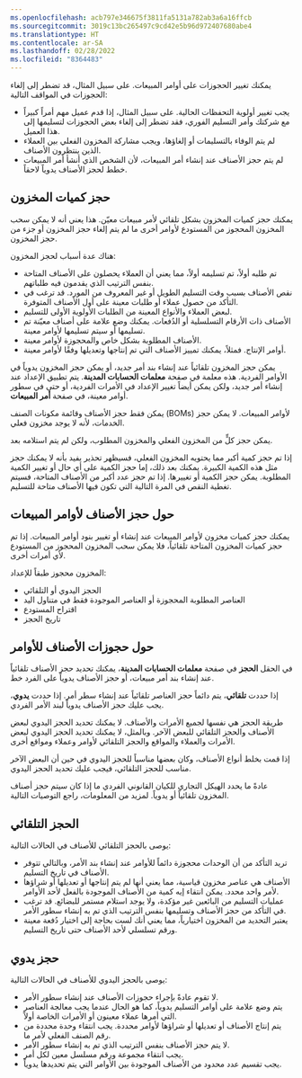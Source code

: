 ```yaml
---
ms.openlocfilehash: acb797e346675f3811fa5131a782ab3a6a16ffcb
ms.sourcegitcommit: 3019c13bc265497c9cd42e5b96d972407680abe4
ms.translationtype: HT
ms.contentlocale: ar-SA
ms.lasthandoff: 02/28/2022
ms.locfileid: "8364483"
---
```

يمكنك تغيير الحجوزات على أوامر المبيعات. على سبيل المثال، قد تضطر إلى إلغاء الحجوزات في المواقف التالية:

- يجب تغيير أولوية التحفظات الحالية. على سبيل المثال، إذا قدم عميل مهم أمراً كبيراً مع شركتك وأمر التسليم الفوري، فقد تضطر إلى إلغاء بعض الحجوزات لتسليمها إلى هذا العميل.
- لم يتم الوفاء بالتسليمات أو إلغاؤها، ويجب مشاركة المخزون الفعلي بين العملاء الذين ينتظرون الأصناف.
- لم يتم حجز الأصناف عند إنشاء أمر المبيعات، لأن الشخص الذي أنشأ أمر المبيعات خطط لحجز الأصناف يدوياً لاحقاً.

## <a name="reserve-inventory-quantities"></a>حجز كميات المخزون
يمكنك حجز كميات المخزون بشكل تلقائي لأمر مبيعات معيّن. هذا يعني أنه لا يمكن سحب المخزون المحجوز من المستودع لأوامر أخرى ما لم يتم إلغاء حجز المخزون أو جزء من حجز المخزون.

هناك عدة أسباب لحجز المخزون:

- تم طلبه أولاً، تم تسليمه أولاً، مما يعني أن العملاء يحصلون على الأصناف المتاحة بنفس الترتيب الذي يقدمون فيه طلباتهم.
- نقص الأصناف بسبب وقت التسليم الطويل أو غير المعروف من المورد. قد ترغب في التأكد من حصول عملاء أو طلبات معينة على أول الأصناف المتوفرة.
- لبعض العملاء والأنواع المعينة من الطلبات الأولوية الأولى للتسليم.
- الأصناف ذات الأرقام التسلسلية أو الدُفعات. يمكنك وضع علامة على أصناف معيّنة تم تسليمها أو سيتم تسليمها لأوامر معينة.
- الأصناف المطلوبة بشكل خاص والمحجوزة لأوامر معينة.
- أوامر الإنتاج. فمثلاً، يمكنك تمييز الأصناف التي تم إنتاجها وتعديلها وفقًا لأوامر معينة.

يمكن حجز المخزون تلقائياً عند إنشاء بند أمر جديد، أو يمكن حجز المخزون يدوياً في الأوامر الفردية. هذه معلمة في صفحة **معلمات الحسابات المدينة**. يتم تطبيق الإعداد عند إنشاء أمر جديد، ولكن يمكن أيضاً تغيير الإعداد في الأمرات الفردية، أو حتى في سطور أوامر معينة، في صفحة **أمر المبيعات**.

يمكن فقط حجز الأصناف وقائمة مكونات الصنف (BOMs) لأوامر المبيعات. لا يمكن حجز الخدمات، لأنه لا يوجد مخزون فعلي.

يمكن حجز كلٍّ من المخزون الفعلي والمخزون المطلوب، ولكن لم يتم استلامه بعد.

إذا تم حجز كمية أكبر مما يحتويه المخزون الفعلي، فسيظهر تحذير يفيد بأنه لا يمكنك حجز مثل هذه الكمية الكبيرة. يمكنك بعد ذلك، إما حجز الكمية على أي حال أو تغيير الكمية المطلوبة. يمكن حجز الكمية أو تغييرها. إذا تم حجز عدد أكبر من الأصناف المتاحة، فسيتم تغطية النقص في المرة التالية التي تكون فيها الأصناف متاحة للتسليم.

## <a name="about-reserving-items-for-sales-orders"></a>حول حجز الأصناف لأوامر المبيعات
يمكنك حجز كميات مخزون لأوامر المبيعات عند إنشاء أو تغيير بنود أوامر المبيعات. إذا تم حجز كميات المخزون المتاحة تلقائياً، فلا يمكن سحب المخزون المحجوز من المستودع لأي أمرات أخرى.

المخزون محجوز طبقاً للإعداد:

- الحجز اليدوي أو التلقائي
- العناصر المطلوبة المحجوزة أو العناصر الموجودة فقط في متناول اليد
- اقتراح المستودع
- تاريخ الحجز

## <a name="about-item-reservations-for-orders"></a>حول حجوزات الأصناف للأوامر

في الحقل **الحجز** في صفحة **معلمات الحسابات المدينة**، يمكنك تحديد حجز الأصناف تلقائياً عند إنشاء بند أمر مبيعات، أو حجز الأصناف يدوياً على الفرد خط.

إذا حددت **تلقائي**، يتم دائماً حجز العناصر تلقائياً عند إنشاء سطر أمر. إذا حددت **يدوي**، يجب عليك حجز الأصناف يدوياً لبند الأمر الفردي.

طريقة الحجز هي نفسها لجميع الأمرات والأصناف. لا يمكنك تحديد الحجز اليدوي لبعض الأصناف والحجز التلقائي للبعض الآخر. وبالمثل، لا يمكنك تحديد الحجز اليدوي لبعض الأمرات والعملاء والمواقع والحجز التلقائي لأوامر وعملاء ومواقع أخرى.

إذا قمت بخلط أنواع الأصناف، وكان بعضها مناسباً للحجز اليدوي في حين أن البعض الآخر مناسب للحجز التلقائي، فيجب عليك تحديد الحجز اليدوي.

عادةً ما يحدد الهيكل التجاري للكيان القانوني الفردي ما إذا كان سيتم حجز أصناف المخزون تلقائياً أو يدوياً. لمزيد من المعلومات، راجع التوصيات التالية.

## <a name="automatic-reservation"></a>الحجز التلقائي
يوصى بالحجز التلقائي للأصناف في الحالات التالية:

- تريد التأكد من أن الوحدات محجوزة دائماً للأوامر عند إنشاء بند الأمر، وبالتالي تتوفر الأصناف في تاريخ التسليم.
- الأصناف هي عناصر مخزون قياسية، مما يعني أنها لم يتم إنتاجها أو تعديلها أو شراؤها لأمر واحد محدد. يمكن انتقاء إيه كمية من الأصناف الموجودة بالفعل لأحد الأوامر.
- عمليات التسليم من البائعين غير مؤكدة، ولا يوجد استلام مستمر للبضائع. قد ترغب في التأكد من حجز الأصناف وتسليمها بنفس الترتيب الذي تم به إنشاء سطور الأمر.
- يعتبر التحديد من المخزون اختيارياً، مما يعني أنك لست بحاجة إلى اختيار دُفعة معينة ورقم تسلسلي لأحد الأصناف حتى تاريخ التسليم.

## <a name="manual-reservation"></a>حجز يدوي
يوصى بالحجز اليدوي للأصناف في الحالات التالية:

- لا تقوم عادةً بإجراء حجوزات الأصناف عند إنشاء سطور الأمر.
- يتم وضع علامة على أوامر التسليم يدوياً، كما هو الحال عندما يجب معالجة العناصر التي أمرها عملاء معينون أو الأمرات الخاصة أولاً.
- يتم إنتاج الأصناف أو تعديلها أو شراؤها لأوامر محددة. يجب انتقاء وحدة محددة من رقم الصنف الفعلي لأمر ما.
- لا يتم حجز الأصناف بنفس الترتيب الذي تم به إنشاء سطور الأمر.
- يجب انتقاء مجموعة ورقم مسلسل معين لكل أمر.
- يجب تقسيم عدد محدود من الأصناف الموجودة بين الأوامر التي يتم تحديدها يدوياً.
